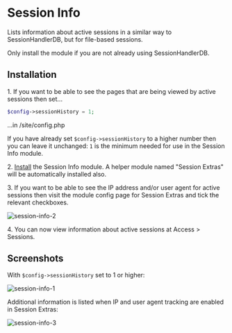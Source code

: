 # Session Info

Lists information about active sessions in a similar way to SessionHandlerDB, but for file-based sessions.

Only install the module if you are not already using SessionHandlerDB.

## Installation

1\. If you want to be able to see the pages that are being viewed by active sessions then set...

```php
$config->sessionHistory = 1;
```
...in /site/config.php

If you have already set `$config->sessionHistory` to a higher number then you can leave it unchanged: `1` is the minimum needed for use in the Session Info module.

2\. [Install](http://modules.processwire.com/install-uninstall/) the Session Info module. A helper module named "Session Extras" will be automatically installed also.

3\. If you want to be able to see the IP address and/or user agent for active sessions then visit the module config page for Session Extras and tick the relevant checkboxes.

![session-info-2](https://github.com/Toutouwai/ProcessSessionInfo/assets/1538852/494ca887-75ab-4ba7-86e5-f2f610fba088)

4\. You can now view information about active sessions at Access > Sessions.

## Screenshots

With `$config->sessionHistory` set to 1 or higher:

![session-info-1](https://github.com/Toutouwai/ProcessSessionInfo/assets/1538852/1e76706d-5cee-4b16-8c52-4df7e0b1b5f0)

Additional information is listed when IP and user agent tracking are enabled in Session Extras:

![session-info-3](https://github.com/Toutouwai/ProcessSessionInfo/assets/1538852/ec0f8c87-33b8-4c93-aeb3-caab586ae125)
